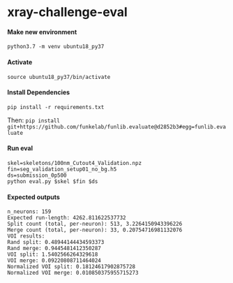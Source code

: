 # xray-challenge-eval

#### Make new environment

`python3.7 -m venv ubuntu18_py37`

#### Activate

`source ubuntu18_py37/bin/activate`

#### Install Dependencies

`pip install -r requirements.txt`

Then: `pip install git+https://github.com/funkelab/funlib.evaluate@d2852b3#egg=funlib.evaluate`

#### Run eval

```bash=
skel=skeletons/100nm_Cutout4_Validation.npz
fin=seg_validation_setup01_no_bg.h5
ds=submission_0p500
python eval.py $skel $fin $ds
```

#### Expected outputs

```
n_neurons: 159
Expected run-length: 4262.811622537732
Split count (total, per-neuron): 513, 3.2264150943396226
Merge count (total, per-neuron): 33, 0.20754716981132076
VOI results:
Rand split: 0.48944144434593373
Rand merge: 0.9445481412350287
VOI split: 1.5402566264329618
VOI merge: 0.09220808711464024
Normalized VOI split: 0.18124617902875728
Normalized VOI merge: 0.010850375955715273
```
